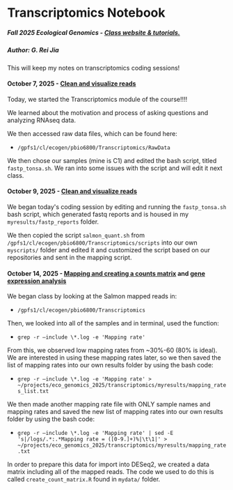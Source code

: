 # Transcriptomics Notebook

##### **Fall 2025 Ecological Genomics - [Class website & tutorials.](https://pespenilab.github.io/Ecological-Genomics/)**

##### **Author: G. Rei Jia**

This will keep my notes on transcriptomics coding sessions!

#### October 7, 2025 - [Clean and visualize reads](https://pespenilab.github.io/Ecological-Genomics/Fall2025/tutorials/EcoGen2025_Transcriptomics2_VisualizeCleanVisualize.html)

Today, we started the Transcriptomics module of the course!!!!

We learned about the motivation and process of asking questions and analyzing RNAseq data.

We then accessed raw data files, which can be found here:

-   `/gpfs1/cl/ecogen/pbio6800/Transcriptomics/RawData`

We then chose our samples (mine is C1) and edited the bash script, titled `fastp_tonsa.sh`. We ran into some issues with the script and will edit it next class.

#### October 9, 2025 - [Clean and visualize reads](https://pespenilab.github.io/Ecological-Genomics/Fall2025/tutorials/EcoGen2025_Transcriptomics2_VisualizeCleanVisualize.html)

We began today's coding session by editing and running the `fastp_tonsa.sh` bash script, which generated fastq reports and is housed in my `myresults/fastp_reports` folder.

We then copied the script `salmon_quant.sh` from `/gpfs1/cl/ecogen/pbio6800/Transcriptomics/scripts` into our own `myscripts/` folder and edited it and customized the script based on our repositories and sent in the mapping script.

#### October 14, 2025 - [Mapping and creating a counts matrix](https://pespenilab.github.io/Ecological-Genomics/Fall2025/tutorials/EcoGen2025_Transcriptomics3_MappingToCountsMatrix.html) and [gene expression analysis](https://pespenilab.github.io/Ecological-Genomics/Fall2025/tutorials/EcoGen2025_Transcriptomics4_GeneExpressionAnalysis.html)

We began class by looking at the Salmon mapped reads in:

-   `/gpfs1/cl/ecogen/pbio6800/Transcriptomics`

Then, we looked into all of the samples and in terminal, used the function:

-   `grep -r –include \*.log -e 'Mapping rate'`

From this, we observed low mapping rates from \~30%-60 (80% is ideal). We are interested in using these mapping rates later, so we then saved the list of mapping rates into our own results folder by using the bash code:

-   `grep -r –include \*.log -e 'Mapping rate' > ~/projects/eco_genomics_2025/transcriptomics/myresults/mapping_rates_list.txt`

We then made another mapping rate file with ONLY sample names and mapping rates and saved the new list of mapping rates into our own results folder by using the bash code:

-   `grep -r –include \*.log -e 'Mapping rate' | sed -E 's|/logs/.*:.*Mapping rate = ([0-9.]+)%|\t\1|' > ~/projects/eco_genomics_2025/transcriptomics/myresults/mapping_rate.txt`

In order to prepare this data for import into DESeq2, we created a data matrix including all of the mapped reads. The code we used to do this is called `create_count_matrix.R` found in `mydata/` folder.
